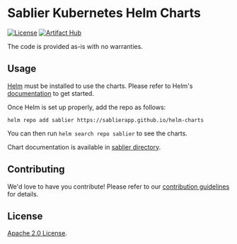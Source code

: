 # Sablier Kubernetes Helm Charts

[![License](https://img.shields.io/badge/License-Apache%202.0-blue.svg)](https://opensource.org/licenses/Apache-2.0)
[![Artifact Hub](https://img.shields.io/endpoint?url=https://artifacthub.io/badge/repository/sablier-helm-charts)](https://artifacthub.io/packages/search?repo=sablier-helm-charts)

The code is provided as-is with no warranties.

## Usage

[Helm](https://helm.sh) must be installed to use the charts.
Please refer to Helm's [documentation](https://helm.sh/docs/) to get started.

Once Helm is set up properly, add the repo as follows:

```console
helm repo add sablier https://sablierapp.github.io/helm-charts
```

You can then run `helm search repo sablier` to see the charts.

<!-- Keep full URL links to repo files because this README syncs from main to gh-pages.  -->
Chart documentation is available in [sablier directory](https://github.com/sablierapp/helm-charts/blob/main/charts/sablier/README.md).

## Contributing

<!-- Keep full URL links to repo files because this README syncs from main to gh-pages.  -->
We'd love to have you contribute! Please refer to our [contribution guidelines](https://github.com/sablierapp/helm-charts/blob/main/CONTRIBUTING.md) for details.

## License

<!-- Keep full URL links to repo files because this README syncs from main to gh-pages.  -->
[Apache 2.0 License](https://github.com/sablierapp/helm-charts/blob/main/LICENSE).
